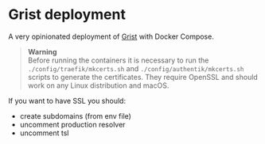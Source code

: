 # Grist deployment

A very opinionated deployment of [Grist](https://www.getgrist.com) with Docker Compose.

> **Warning**  
> Before running the containers it is necessary to run the `./config/traefik/mkcerts.sh` and `./config/authentik/mkcerts.sh` scripts to generate the certificates. They require OpenSSL and should work on any Linux distribution and macOS.

If you want to have SSL you should:
- create subdomains (from env file)
- uncomment production resolver
- uncomment tsl
